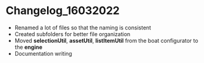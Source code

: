 # Changelog_16032022

- Renamed a lot of files so that the naming is consistent
- Created subfolders for better file organization
- Moved **selectionUtil**, **assetUtil**, **listItemUtil** from the boat configurator to the **engine**
- Documentation writing
